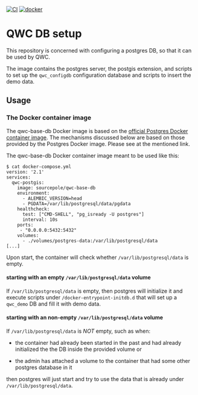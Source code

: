 [![CI](https://github.com/qwc-services/qwc-db-setup/actions/workflows/qwc-base-db.yml/badge.svg)](https://github.com/qwc-services/qwc-db-setup/actions)
[![docker](https://img.shields.io/docker/v/sourcepole/qwc-base-db?label=qwc-demo-db%20image&sort=semver)](https://hub.docker.com/r/sourcepole/qwc-base-db)

QWC DB setup
============

This repository is concerned with configuring a postgres DB,
so that it can be used by QWC.

The image contains the postgres server, the postgis extension,
and scripts to set up the `qwc_configdb` configuration database
and scripts to insert the demo data.



Usage
-----

### The Docker container image

The qwc-base-db Docker image is based on the
[official Postgres Docker container image](https://hub.docker.com/_/postgres/).
The mechanisms discussed below are based on those
provided by the Postgres Docker image. Please
see at the mentioned link.

The qwc-base-db Docker container image meant to be used like this:

    $ cat docker-compose.yml
    version: '2.1'
    services:
      qwc-postgis:
        image: sourcepole/qwc-base-db
        environment:
          - ALEMBIC_VERSION=head
          - PGDATA=/var/lib/postgresql/data/pgdata
        healthcheck:
          test: ["CMD-SHELL", "pg_isready -U postgres"]
          interval: 10s
        ports:
         - "0.0.0.0:5432:5432"
        volumes:
          - ./volumes/postgres-data:/var/lib/postgresql/data
    [...]

Upon start, the container will check whether `/var/lib/postgresql/data`
is empty.

#### starting with an empty `/var/lib/postgresql/data` volume

If `/var/lib/postgresql/data` is empty, then postgres will initialize it
and execute scripts under `/docker-entrypoint-initdb.d` that will set up
a `qwc_demo` DB and fill it with demo data.

#### starting with an non-empty `/var/lib/postgresql/data` volume

If `/var/lib/postgresql/data` is *NOT* empty, such as when:

* the container had already been started in the past and had already
  initialized the the DB inside the provided volume or

* the admin has attached a volume to the container that had some
  other postgres database in it

then postgres will just start and try to use the data that is already
under `/var/lib/postgresql/data`.

